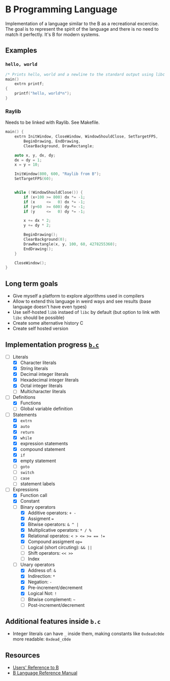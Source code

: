 # B Programming Language

Implementation of a language similar to the B as a recreational excercise.
The goal is to represent the spirit of the language and there is no need to match it perfectly.
It's B for modern systems.

## Examples

### `hello, world`

```c
/* Prints hello, world and a newline to the standard output using libc */
main()
	extrn printf;
{
    printf("hello, world*n");
}
```

### Raylib

Needs to be linked with Raylib. See Makefile.

```c
main() {
	extrn InitWindow, CloseWindow, WindowShouldClose, SetTargetFPS,
		BeginDrawing, EndDrawing,
		ClearBackground, DrawRectangle;

	auto x, y, dx, dy;
	dx = dy = 1;
	x = y = 10;

	InitWindow(800, 600, "Raylib from B");
	SetTargetFPS(60);


	while (!WindowShouldClose()) {
		if (x+100 >= 800) dx *= -1;
		if (x     <=   0) dx *= -1;
		if (y+60  >= 600) dy *= -1;
		if (y     <=   0) dy *= -1;

		x += dx * 2;
		y += dy * 2;

		BeginDrawing();
		ClearBackground(0);
		DrawRectangle(x, y, 100, 60, 4278255360);
		EndDrawing();
	}

	CloseWindow();
}
```


## Long term goals

- Give myself a platform to explore algorithms used in compilers
- Allow to extend this language in weird ways and see results (base language doesn't have even types)
- Use self-hosted `libb` instaed of `libc` by default (but option to link with `libc` should be possible)
- Create some alternative history C
- Create self hosted version

## Implementation progress [`b.c`](./b.c)

- [ ] Literals
    - [x] Character literals
    - [x] String literals
    - [x] Decimal integer literals
    - [x] Hexadecimal integer literals
    - [x] Octal integer literals
    - [ ] Multicharacter literals
- [ ] Definitions
    - [x] Functions
    - [ ] Global variable definition
- [ ] Statements
    - [x] `extrn`
    - [x] `auto`
    - [x] `return`
    - [x] `while`
    - [x] expression statements
    - [x] compound statement
    - [x] `if`
    - [x] empty statement
    - [ ] `goto`
    - [ ] `switch`
    - [ ] `case`
    - [ ] statement labels
- [ ] Expressions
    - [x] Function call
    - [x] Constant
    - [ ] Binary operators
        - [x] Additive operators: `+ -`
        - [x] Assigment `=`
        - [x] Bitwise operators: `& ^ |`
        - [x] Multiplicative operators: `* / %`
        - [x] Relational operatos: `< > <= >= == !=`
        - [x] Compound assigment `op=`
        - [ ] Logical (short circuting): `&& ||`
        - [ ] Shift operators: `<< >>`
        - [ ] Index
    - [ ] Unary operators
        - [x] Address of: `&`
        - [x] Indirection: `*`
        - [x] Negation: `-`
        - [x] Pre-increment/decrement
        - [x] Logical Not: `!`
        - [ ] Bitwise complement: `~`
        - [ ] Post-increment/decrement

## Additional features inside `b.c`

- Integer literals can have `_` inside them, making constants like `0xdeadc0de` more readable: `0xdead_c0de`

## Resources

- [Users' Reference to B](https://www.nokia.com/bell-labs/about/dennis-m-ritchie/kbman.html)
- [B Language Reference Manual](https://www.thinkage.ca/gcos/expl/b/index.html)
